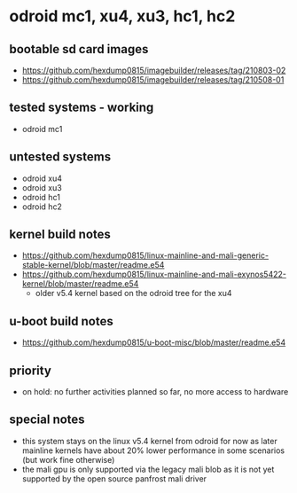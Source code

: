 # odroid mc1, xu4, xu3, hc1, hc2

## bootable sd card images

- https://github.com/hexdump0815/imagebuilder/releases/tag/210803-02
- https://github.com/hexdump0815/imagebuilder/releases/tag/210508-01

## tested systems - working

- odroid mc1

## untested systems

- odroid xu4
- odroid xu3
- odroid hc1
- odroid hc2

## kernel build notes

- https://github.com/hexdump0815/linux-mainline-and-mali-generic-stable-kernel/blob/master/readme.e54
- https://github.com/hexdump0815/linux-mainline-and-mali-exynos5422-kernel/blob/master/readme.e54
  - older v5.4 kernel based on the odroid tree for the xu4

## u-boot build notes

- https://github.com/hexdump0815/u-boot-misc/blob/master/readme.e54

## priority

- on hold: no further activities planned so far, no more access to hardware

## special notes

- this system stays on the linux v5.4 kernel from odroid for now as later mainline kernels have about 20% lower performance in some scenarios (but work fine otherwise)
- the mali gpu is only supported via the legacy mali blob as it is not yet supported by the open source panfrost mali driver
